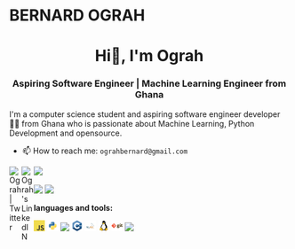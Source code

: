 # BERNARD OGRAH
# <h1 align="center">Hi👋, I'm Ograh</h1>
                    
<h3 align="center">Aspiring Software Engineer | Machine Learning Engineer from Ghana </h3>

I'm a computer science student and aspiring software engineer developer 👨‍💻 from Ghana who is passionate about Machine Learning, Python Development and opensource.

- 📫 How to reach me: `ograhbernard@gmail.com`

<a href="https://twitter.com/ograh_">
  <img align="left" alt="Ograh | Twitter" width="22px" src="https://raw.githubusercontent.com/peterthehan/peterthehan/master/assets/twitter.svg" />
</a>
<a href="https://www.linkedin.com/in/bernard-ograh-526a13202/.">
  <img align="left" alt="Ograh's LinkedIN" width="22px" src="https://raw.githubusercontent.com/peterthehan/peterthehan/master/assets/linkedin.svg" />
</a>

![](https://visitor-badge.glitch.me/badge?page_id=bograh.bograh)

<div>
<img height="155" src="https://github-readme-stats.vercel.app/api?username=bograh&show_icons=true&theme=darcula">
<img height="155" src="https://github-readme-stats.vercel.app/api/top-langs/?username=bograh&layout=compact&lang&theme=darcula">
</div>

**languages and tools:**  

[<code><img height="20" src="https://raw.githubusercontent.com/github/explore/80688e429a7d4ef2fca1e82350fe8e3517d3494d/topics/javascript/javascript.png"></code>](https://www.javascript.com/)
[<code><img height="20" src="https://raw.githubusercontent.com/github/explore/80688e429a7d4ef2fca1e82350fe8e3517d3494d/topics/python/python.png"></code>](https://www.python.org/)
[<code><img height="20" src="https://www.google.com/url?sa=i&url=https%3A%2F%2Fdev.java%2F&psig=AOvVaw1jesY9txLzJJzC3d3n5pOE&ust=1676760052149000&source=images&cd=vfe&ved=0CBAQjRxqFwoTCKD6mY3Qnf0CFQAAAAAdAAAAABAH"></code>](https://www.java.com/)
[<code><img height="20" src="https://raw.githubusercontent.com/github/explore/80688e429a7d4ef2fca1e82350fe8e3517d3494d/topics/cpp/cpp.png"></code>](https://en.wikipedia.org/wiki/C%2B%2B)
[<code><img height="20" src="https://raw.githubusercontent.com/github/explore/80688e429a7d4ef2fca1e82350fe8e3517d3494d/topics/mysql/mysql.png"></code>](https://www.mysql.com/)
[<code><img height="20" src="https://raw.githubusercontent.com/github/explore/80688e429a7d4ef2fca1e82350fe8e3517d3494d/topics/linux/linux.png"></code>](https://www.linux.org/)
[<code><img height="20" src="https://raw.githubusercontent.com/github/explore/80688e429a7d4ef2fca1e82350fe8e3517d3494d/topics/git/git.png"></code>](https://github.com/)
[<code><img height="20" src="https://code.visualstudio.com/assets/favicon.ico"></code>](https://code.visualstudio.com/)
